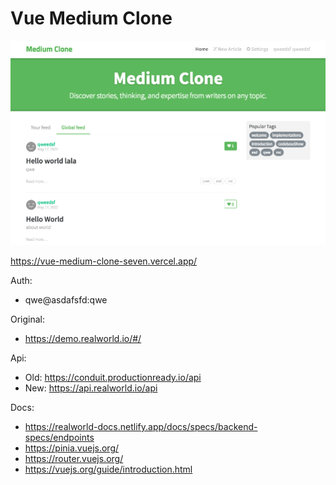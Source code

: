 # Vue Medium Clone

![](cover.png)

https://vue-medium-clone-seven.vercel.app/

Auth:
- qwe@asdafsfd:qwe

Original:
- https://demo.realworld.io/#/

Api:
- Old: https://conduit.productionready.io/api
- New: https://api.realworld.io/api

Docs:
- https://realworld-docs.netlify.app/docs/specs/backend-specs/endpoints
- https://pinia.vuejs.org/
- https://router.vuejs.org/
- https://vuejs.org/guide/introduction.html
